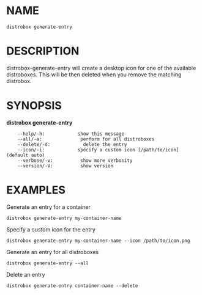 <!-- markdownlint-disable MD010 MD036 -->
# NAME

	distrobox generate-entry

# DESCRIPTION

distrobox-generate-entry will create a desktop icon for one of the available distroboxes.
This will be then deleted when you remove the matching distrobox.

# SYNOPSIS

**distrobox generate-entry**

		--help/-h:			  show this message
		--all/-a:			   perform for all distroboxes
		--delete/-d:			delete the entry
		--icon/-i:			  specify a custom icon [/path/to/icon] (default auto)
		--verbose/-v:		   show more verbosity
		--version/-V:		   show version

# EXAMPLES

Generate an entry for a container

	distrobox generate-entry my-container-name

Specify a custom icon for the entry

	distrobox generate-entry my-container-name --icon /path/to/icon.png

Generate an entry for all distroboxes

	distrobox generate-entry --all

Delete an entry

	distrobox generate-entry container-name --delete
